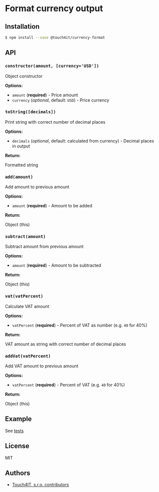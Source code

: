 # Format currency output

## Installation

```bash
$ npm install --save @touch4it/currency-format
```

## API

### `constructor(amount, [currency='USD'])`

Object constructor

__Options:__

- `amount` (**required**) - Price amount
- `currency` (*optional*, default: `USD`) - Price currency

### `toString([decimals])`

Print string with correct number of decimal places

__Options:__

- `decimals` (*optional*, default: calculated from currency) - Decimal places in output

__Return:__

Formatted string

### `add(amount)`

Add amount to previous amount

__Options:__

- `amount` (**required**) - Amount to be added

__Return:__

Object (this)

### `subtract(amount)`

Subtract amount from previous amount

__Options:__

- `amount` (**required**) - Amount to be subtracted

__Return:__

Object (this)

### `vat(vatPercent)`

Calculate VAT amount

__Options:__

- `vatPercent` (**required**) - Percent of VAT as number (e.g. `40` for 40%)

__Return:__

VAT amount as string with correct number of decimal places

### `addVat(vatPercent)`

Add VAT amount to previous amount

__Options:__

- `vatPercent` (**required**) - Percent of VAT (e.g. `40` for 40%)

__Return:__

Object (this)

## Example

See [tests](tests/)

## License

MIT

## Authors

- [Touch4IT, s.r.o. contributors](https://github.com/touch4it/currency-format/graphs/contributors)
